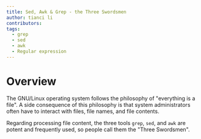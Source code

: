 ```yaml
---
title: Sed, Awk & Grep - the Three Swordsmen
author: tianci li
contributors: 
tags:
  - grep
  - sed
  - awk
  - Regular expression
---
```


# Overview

The GNU/Linux operating system follows the philosophy of "everything is a file". A side consequence of this philosophy is that system administrators often have to interact with files, file names, and file contents.

Regarding processing file content, the three tools `grep`, `sed`, and `awk` are potent and frequently used, so people call them the "Three Swordsmen".
